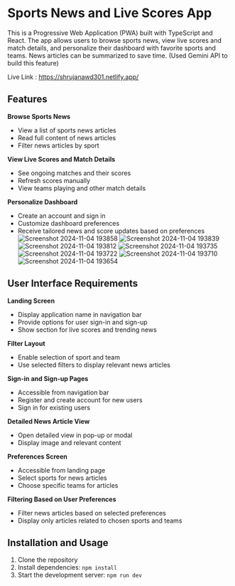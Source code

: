# Sports News and Live Scores App

This is a Progressive Web Application (PWA) built with TypeScript and React. The app allows users to browse sports news, view live scores and match details, and personalize their dashboard with favorite sports and teams. News articles can be summarized to save time. (Used Gemini API to build this feature)

Live Link : https://shrujanawd301.netlify.app/

## Features

**Browse Sports News**
- View a list of sports news articles
- Read full content of news articles
- Filter news articles by sport

**View Live Scores and Match Details**
- See ongoing matches and their scores
- Refresh scores manually
- View teams playing and other match details

**Personalize Dashboard**
- Create an account and sign in
- Customize dashboard preferences
- Receive tailored news and score updates based on preferences
![Screenshot 2024-11-04 193858](https://github.com/user-attachments/assets/5ad21af7-0d07-491f-a66e-534b2c069eef)
![Screenshot 2024-11-04 193839](https://github.com/user-attachments/assets/38bb3691-a567-486f-97bd-39f97e1eb29c)
![Screenshot 2024-11-04 193812](https://github.com/user-attachments/assets/4bb84a0c-c333-4b97-8126-519eece71bb3)
![Screenshot 2024-11-04 193735](https://github.com/user-attachments/assets/3dedaab0-85ed-4c84-b24e-410324fbd90f)
![Screenshot 2024-11-04 193722](https://github.com/user-attachments/assets/74c8c1d6-b580-4ba2-9210-909c0849892a)
![Screenshot 2024-11-04 193710](https://github.com/user-attachments/assets/38f8b9a5-5087-4b6d-9878-9331c46c8a32)
![Screenshot 2024-11-04 193654](https://github.com/user-attachments/assets/9df072a5-9ed5-4502-b8ca-13bc6ccecef7)



## User Interface Requirements

**Landing Screen**
- Display application name in navigation bar
- Provide options for user sign-in and sign-up
- Show section for live scores and trending news

**Filter Layout**
- Enable selection of sport and team
- Use selected filters to display relevant news articles

**Sign-in and Sign-up Pages**
- Accessible from navigation bar
- Register and create account for new users
- Sign in for existing users

**Detailed News Article View**
- Open detailed view in pop-up or modal
- Display image and relevant content

**Preferences Screen**
- Accessible from landing page
- Select sports for news articles
- Choose specific teams for articles

**Filtering Based on User Preferences**
- Filter news articles based on selected preferences
- Display only articles related to chosen sports and teams

## Installation and Usage

1. Clone the repository
2. Install dependencies: `npm install`
3. Start the development server: `npm run dev`


